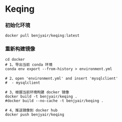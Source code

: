 # Keqing

### 初始化环境

```shell
docker pull benjyair/keqing:latest
```

### 重新构建镜像

```shell
cd docker
# 1、导出当前 conda 环境
conda env export --from-history > environment.yml

# 2、open 'environment.yml' and insert 'mysqlclient' 
#  - mysqlclient

# 3、根据当前环境构建 docker 镜像
docker build -t benjyair/keqing .
#docker build --no-cache -t benjyair/keqing .

# 4、推送镜像到 docker hub
docker push benjyair/keqing
```
